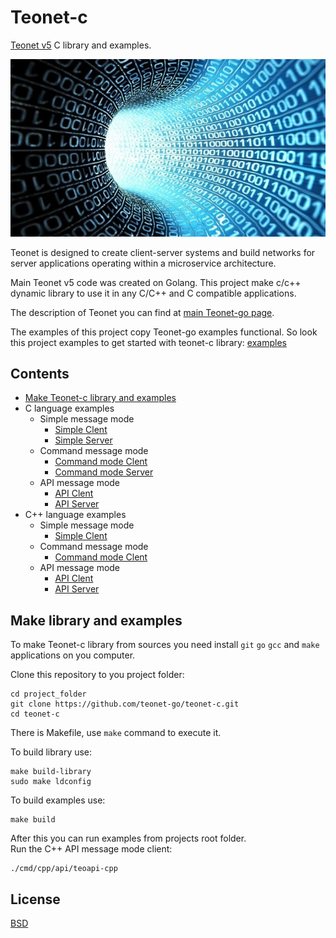 # Teonet-c

[Teonet v5](https://github.com/teonet-go/teonet) C library and examples.

![Teonet v5 C](https://github.com/teonet-go/teonet-c/raw/main/img/teonet-c.jpg)

Teonet is designed to create client-server systems and build networks for server applications operating within a microservice architecture.

Main Teonet v5 code was created on Golang. This project make c/c++ dynamic library to use it in any C/C++ and C compatible applications.

The description of Teonet you can find at [main Teonet-go page](https://github.com/teonet-go).

The examples of this project copy Teonet-go examples functional. So look this project examples to get started with teonet-c library: [examples](https://github.com/teonet-go/teonet-c/tree/main/cmd)

## Contents

- [Make Teonet-c library and examples](make-teonet-c-library-and-examples)
- C language examples
  - Simple message mode
    - [Simple Clent](https://github.com/teonet-go/teonet-c/tree/main/cmd/echo/main.c)
    - [Simple Server](https://github.com/teonet-go/teonet-c/tree/main/cmd/echo-serve/main.c)
  - Command message mode
    - [Command mode Clent](https://github.com/teonet-go/teonet-c/tree/main/cmd/command/main.c)
    - [Command mode Server](https://github.com/teonet-go/teonet-c/tree/main/cmd/command-serve/main.c)
  - API message mode
    - [API Clent](https://github.com/teonet-go/teonet-c/tree/main/cmd/api/main.c)
    - [API Server](https://github.com/teonet-go/teonet-c/tree/main/cmd/api-serve/main.c)
- C++ language examples
  - Simple message mode
    - [Simple Clent](https://github.com/teonet-go/teonet-c/tree/main/cmd/cpp/echo/main.cpp)
  - Command message mode
    - [Command mode Clent](https://github.com/teonet-go/teonet-c/tree/main/cmd/cpp/command/main.cpp)
  - API message mode
    - [API Clent](https://github.com/teonet-go/teonet-c/tree/main/cmd/cpp/api/main.cpp)
    - [API Server](https://github.com/teonet-go/teonet-c/tree/main/cmd/cpp/api-serve/main.cpp)

## Make library and examples

To make Teonet-c library from sources you need install `git` `go` `gcc` and `make` applications on you computer.

Clone this repository to you project folder:

```shell
cd project_folder
git clone https://github.com/teonet-go/teonet-c.git
cd teonet-c
```

There is Makefile, use `make` command to execute it.

To build library use:

```shell
make build-library
sudo make ldconfig
```

To build examples use:

```shell
make build
```

After this you can run examples from projects root folder.  
Run the C++ API message mode client:

```shell
./cmd/cpp/api/teoapi-cpp
```

## License

[BSD](LICENSE)
